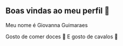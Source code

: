 ## Boas vindas ao meu perfil 💙
Meu nome é Giovanna Guimaraes 

Gosto de comer doces 🍬
E gosto de cavalos 🐴
